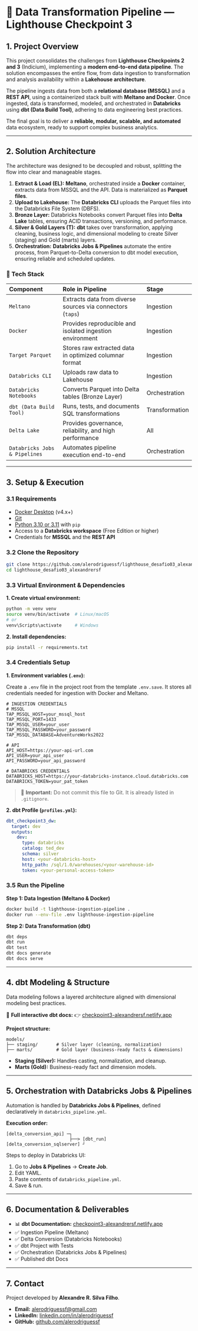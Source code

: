 
# 🚀 Data Transformation Pipeline — Lighthouse Checkpoint 3

## 1. Project Overview

This project consolidates the challenges from **Lighthouse Checkpoints 2 and 3** (Indicium), implementing a **modern end-to-end data pipeline**. The solution encompasses the entire flow, from data ingestion to transformation and analysis availability within a **Lakehouse architecture**.

The pipeline ingests data from both a **relational database (MSSQL)** and a **REST API**, using a containerized stack built with **Meltano and Docker**. Once ingested, data is transformed, modeled, and orchestrated in **Databricks** using **dbt (Data Build Tool)**, adhering to data engineering best practices.

The final goal is to deliver a **reliable, modular, scalable, and automated** data ecosystem, ready to support complex business analytics.

---

## 2. Solution Architecture

The architecture was designed to be decoupled and robust, splitting the flow into clear and manageable stages.

1. **Extract & Load (EL):** **Meltano**, orchestrated inside a **Docker** container, extracts data from MSSQL and the API. Data is materialized as **Parquet files**.
2. **Upload to Lakehouse:** The **Databricks CLI** uploads the Parquet files into the Databricks File System (DBFS).
3. **Bronze Layer:** Databricks Notebooks convert Parquet files into **Delta Lake** tables, ensuring ACID transactions, versioning, and performance.
4. **Silver & Gold Layers (T):** **dbt** takes over transformation, applying cleaning, business logic, and dimensional modeling to create Silver (staging) and Gold (marts) layers.
5. **Orchestration:** **Databricks Jobs & Pipelines** automate the entire process, from Parquet-to-Delta conversion to dbt model execution, ensuring reliable and scheduled updates.

### 🔧 Tech Stack

| Component | Role in Pipeline | Stage |
| :--- | :--- | :--- |
| `Meltano` | Extracts data from diverse sources via connectors (`taps`) | Ingestion |
| `Docker` | Provides reproducible and isolated ingestion environment | Ingestion |
| `Target Parquet` | Stores raw extracted data in optimized columnar format | Ingestion |
| `Databricks CLI` | Uploads raw data to Lakehouse | Ingestion |
| `Databricks Notebooks` | Converts Parquet into Delta tables (Bronze Layer) | Orchestration |
| `dbt (Data Build Tool)` | Runs, tests, and documents SQL transformations | Transformation |
| `Delta Lake` | Provides governance, reliability, and high performance | All |
| `Databricks Jobs & Pipelines` | Automates pipeline execution end-to-end | Orchestration |

---

## 3. Setup & Execution

### 3.1 Requirements

* [Docker Desktop](https://www.docker.com/products/docker-desktop/) (v4.x+)
* [Git](https://git-scm.com/)
* [Python 3.10 or 3.11](https://www.python.org/) with `pip`
* Access to a **Databricks workspace** (Free Edition or higher)
* Credentials for **MSSQL** and the **REST API**

### 3.2 Clone the Repository

```bash
git clone https://github.com/alerodriguessf/lighthouse_desafio03_alexandrersf
cd lighthouse_desafio03_alexandrersf
````

### 3.3 Virtual Environment & Dependencies

**1. Create virtual environment:**

```bash
python -m venv venv
source venv/bin/activate  # Linux/macOS
# or
venv\Scripts\activate     # Windows
```

**2. Install dependencies:**

```bash
pip install -r requirements.txt
```

### 3.4 Credentials Setup

**1. Environment variables (`.env`):**

Create a `.env` file in the project root from the template `.env.save`. It stores all credentials needed for ingestion with Docker and Meltano.

```env
# INGESTION CREDENTIALS
# MSSQL
TAP_MSSQL_HOST=your_mssql_host
TAP_MSSQL_PORT=1433
TAP_MSSQL_USER=your_user
TAP_MSSQL_PASSWORD=your_password
TAP_MSSQL_DATABASE=AdventureWorks2022

# API
API_HOST=https://your-api-url.com
API_USER=your_api_user
API_PASSWORD=your_api_password

# DATABRICKS CREDENTIALS
DATABRICKS_HOST=https://your-databricks-instance.cloud.databricks.com
DATABRICKS_TOKEN=your_pat_token
```

> 🔐 **Important:** Do not commit this file to Git. It is already listed in `.gitignore`.

**2. dbt Profile (`profiles.yml`):**

```yaml
dbt_checkpoint3_dw:
  target: dev
  outputs:
    dev:
      type: databricks
      catalog: ted_dev
      schema: silver
      host: <your-databricks-host>
      http_path: /sql/1.0/warehouses/<your-warehouse-id>
      token: <your-personal-access-token>
```

### 3.5 Run the Pipeline

**Step 1: Data Ingestion (Meltano & Docker)**

```bash
docker build -t lighthouse-ingestion-pipeline .
docker run --env-file .env lighthouse-ingestion-pipeline
```

**Step 2: Data Transformation (dbt)**

```bash
dbt deps
dbt run
dbt test
dbt docs generate
dbt docs serve
```

---

## 4. dbt Modeling & Structure

Data modeling follows a layered architecture aligned with dimensional modeling best practices.

📄 **Full interactive dbt docs:**
👉 [checkpoint3-alexandrersf.netlify.app](https://checkpoint3-alexandrersf.netlify.app/#!/overview)

**Project structure:**

```
models/
├── staging/       # Silver layer (cleaning, normalization)
├── marts/         # Gold layer (business-ready facts & dimensions)
```

* **Staging (Silver):** Handles casting, normalization, and cleanup.
* **Marts (Gold):** Business-ready fact and dimension models.

---

## 5. Orchestration with Databricks Jobs & Pipelines

Automation is handled by **Databricks Jobs & Pipelines**, defined declaratively in `databricks_pipeline.yml`.

**Execution order:**

```
[delta_conversion_api] ─┐
                        ├──> [dbt_run]
[delta_conversion_sqlserver] ┘
```

Steps to deploy in Databricks UI:

1. Go to **Jobs & Pipelines** → **Create Job**.
2. Edit YAML.
3. Paste contents of `databricks_pipeline.yml`.
4. Save & run.

---

## 6. Documentation & Deliverables

* 📊 **dbt Documentation:** [checkpoint3-alexandrersf.netlify.app](https://checkpoint3-alexandrersf.netlify.app/#!/overview)
* ✅ Ingestion Pipeline (Meltano)
* ✅ Delta Conversion (Databricks Notebooks)
* ✅ dbt Project with Tests
* ✅ Orchestration (Databricks Jobs & Pipelines)
* ✅ Published dbt Docs

---

## 7. Contact

Project developed by **Alexandre R. Silva Filho**.

* **Email:** [alerodriguessf@gmail.com](mailto:alerodriguessf@gmail.com)
* **LinkedIn:** [linkedin.com/in/alerodriguessf](https://www.linkedin.com/in/alexandrersf/)
* **GitHub:** [github.com/alerodriguessf](https://github.com/alerodriguessf)

```
